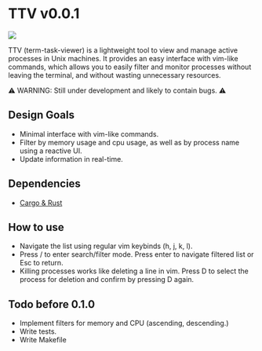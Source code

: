 TTV v0.0.1
==========

<img src="https://s11.gifyu.com/images/SgQes.gif">

TTV (term-task-viewer) is a lightweight tool to view and manage active processes in Unix machines. It provides an easy interface with vim-like commands, which allows you to easily filter and monitor processes without leaving the terminal, and without wasting unnecessary resources.

⚠️ WARNING: Still under development and likely to contain bugs. ⚠️

Design Goals
------------
- Minimal interface with vim-like commands.
- Filter by memory usage and cpu usage, as well as by process name using a reactive UI.
- Update information in real-time.

Dependencies
------------
- [Cargo & Rust](https://www.rust-lang.org/tools/install)

How to use
----------
- Navigate the list using regular vim keybinds (h, j, k, l).
- Press / to enter search/filter mode. Press enter to navigate filtered list or Esc to return.
- Killing processes works like deleting a line in vim. Press D to select the process for deletion and confirm by pressing D again.

Todo before 0.1.0 
-------------------
- Implement filters for memory and CPU (ascending, descending.)
- Write tests.
- Write Makefile
